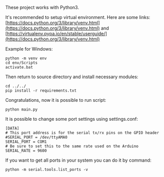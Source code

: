 These project works with Python3.

It's recommended to setup virtual environment. Here are some links:
[https://docs.python.org/3/library/venv.html](https://docs.python.org/3/library/venv.html) and 
[https://virtualenv.pypa.io/en/stable/userguide/](https://docs.python.org/3/library/venv.html)

Example for Windows:

```
python -m venv env
cd env/Scripts
activate.bat
```

Then return to source directory and install necessary modules:

```
cd ../../
pip install -r requirements.txt
```

Congratulations, now it is possible to run script:
```
python main.py
```

It is possible to change some port settings using settings.conf:
 ```
[DATA]
# This port address is for the serial tx/rx pins on the GPIO header
#SERIAL_PORT = /dev/ttyAMA0
SERIAL_PORT = COM1
# Be sure to set this to the same rate used on the Arduino
SERIAL_RATE = 9600
```

If you want to get all ports in your system you can do it by command:
 ```
python -m serial.tools.list_ports -v
 ```
 
